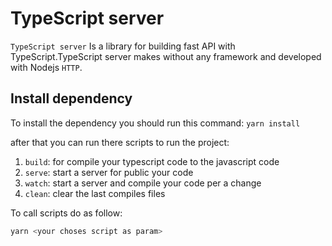 # TypeScript server

`TypeScript server` Is a library for building fast API with TypeScript.TypeScript server makes without any framework and developed with Nodejs `HTTP`.

## Install dependency

To install the dependency you should run this command: `yarn install`

after that you can run there scripts to run the project:

  1. `build`: for compile your typescript code to the javascript code
  2. `serve`: start a server for public your code
  3. `watch`: start a server and compile your code per a change
  4. `clean`: clear the last compiles files

To call scripts do as follow:

```bash
yarn <your choses script as param>
```
